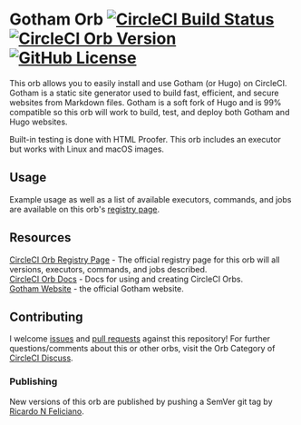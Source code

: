 # Gotham Orb [![CircleCI Build Status](https://circleci.com/gh/hubci/gotham-orb.svg?style=shield "CircleCI Build Status")](https://circleci.com/gh/hubci/gotham-orb) [![CircleCI Orb Version](https://img.shields.io/badge/endpoint.svg?url=https://badges.circleci.io/orb/hubci/gotham)][reg-page] [![GitHub License](https://img.shields.io/badge/license-MIT-lightgrey.svg)](https://github.com/hubci/gotham-orb/blob/master/LICENSE)

This orb allows you to easily install and use Gotham (or Hugo) on CircleCI.
Gotham is a static site generator used to build fast, efficient, and secure websites from Markdown files.
Gotham is a soft fork of Hugo and is 99% compatible so this orb will work to build, test, and deploy both Gotham and Hugo websites.

Built-in testing is done with HTML Proofer.
This orb includes an executor but works with Linux and macOS images.


## Usage

Example usage as well as a list of available executors, commands, and jobs are available on this orb's [registry page][reg-page].


## Resources

[CircleCI Orb Registry Page][reg-page] - The official registry page for this orb will all versions, executors, commands, and jobs described.  
[CircleCI Orb Docs](https://circleci.com/docs/2.0/orb-intro/#section=configuration) - Docs for using and creating CircleCI Orbs.  
[Gotham Website](https://GothamHQ.com/) - the official Gotham website.


## Contributing

I welcome [issues](https://github.com/hubci/gotham-orb/issues) and [pull requests](https://github.com/hubci/gotham-orb/pulls) against this repository!
For further questions/comments about this or other orbs, visit the Orb Category of [CircleCI Discuss](https://discuss.circleci.com/c/orbs).

### Publishing
New versions of this orb are published by pushing a SemVer git tag by [Ricardo N Feliciano](https://github.com/FelicianoTech).



[reg-page]: https://circleci.com/orbs/registry/orb/hubci/gotham
